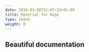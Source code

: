 ```yaml
---
date: 2016-03-08T21:07:13+01:00
title: Material for Hugo
type: index
weight: 0
---
```


## Beautiful documentation


